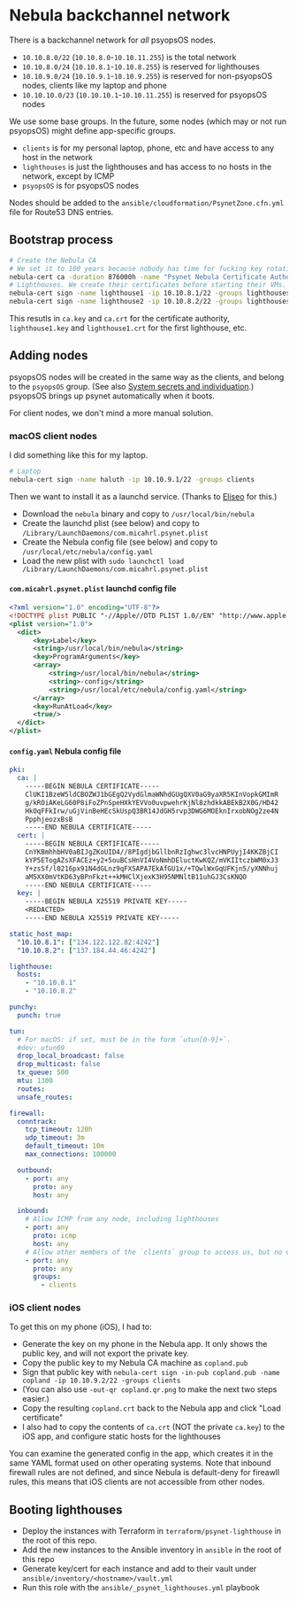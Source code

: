 # Nebula backchannel network

There is a backchannel network for _all_ psyopsOS nodes.

- `10.10.8.0/22` (`10.10.8.0`-`10.10.11.255`) is the total network
- `10.10.8.0/24` (`10.10.8.1`-`10.10.8.255`) is reserved for lighthouses
- `10.10.9.0/24` (`10.10.9.1`-`10.10.9.255`) is reserved for non-psyopsOS nodes, clients like my laptop and phone
- `10.10.10.0/23` (`10.10.10.1`-`10.10.11.255`) is reserved for psyopsOS nodes

We use some base groups.
In the future, some nodes (which may or not run psyopsOS) might define app-specific groups.

- `clients` is for my personal laptop, phone, etc and have access to any host in the network
- `lighthouses` is just the lighthouses and has access to no hosts in the network, except by ICMP
- `psyopsOS` is for psyopsOS nodes

Nodes should be added to the `ansible/cloudformation/PsynetZone.cfn.yml` file for Route53 DNS entries.

## Bootstrap process

```sh
# Create the Nebula CA
# We set it to 100 years because nobody has time for fucking key rotation, gtfo lol
nebula-cert ca -duration 876000h -name "Psynet Nebula Certificate Authority"
# Lighthouses. We create their certificates before starting their VMs.
nebula-cert sign -name lighthouse1 -ip 10.10.8.1/22 -groups lighthouses
nebula-cert sign -name lighthouse2 -ip 10.10.8.2/22 -groups lighthouses
```

This resutls in `ca.key` and `ca.crt` for the certificate authority,
`lighthouse1.key` and `lighthouse1.crt` for the first lighthouse,
etc.

## Adding nodes

psyopsOS nodes will be created in the same way as the clients, and belong to the `psyopsOS` group.
(See also [System secrets and individuation](./system-secrets-individuation.md).)
psyopsOS brings up psynet automatically when it boots.

For client nodes, we don't mind a more manual solution.

### macOS client nodes

I did something like this for my laptop.

```sh
# Laptop
nebula-cert sign -name haluth -ip 10.10.9.1/22 -groups clients
```

Then we want to install it as a launchd service.
(Thanks to [Eliseo](https://eliseomartelli.it/blog/nebula) for this.)

- Download the `nebula` binary and copy to `/usr/local/bin/nebula`
- Create the launchd plist (see below) and copy to `/Library/LaunchDaemons/com.micahrl.psynet.plist`
- Create the Nebula config file (see below) and copy to `/usr/local/etc/nebula/config.yaml`
- Load the new plist with `sudo launchctl load /Library/LaunchDaemons/com.micahrl.psynet.plist`

#### `com.micahrl.psynet.plist` launchd config file

```xml
<?xml version="1.0" encoding="UTF-8"?>
<!DOCTYPE plist PUBLIC "-//Apple//DTD PLIST 1.0//EN" "http://www.apple.com/DTDs/PropertyList-1.0.dtd">
<plist version="1.0">
  <dict>
      <key>Label</key>
      <string>/usr/local/bin/nebula</string>
      <key>ProgramArguments</key>
      <array>
          <string>/usr/local/bin/nebula</string>
          <string>-config</string>
          <string>/usr/local/etc/nebula/config.yaml</string>
      </array>
      <key>RunAtLoad</key>
      <true/>
  </dict>
</plist>
```

#### `config.yaml` Nebula config file

```yaml
pki:
  ca: |
    -----BEGIN NEBULA CERTIFICATE-----
    ClUKI1BzeW5ldCBOZWJ1bGEgQ2VydGlmaWNhdGUgQXV0aG9yaXR5KInVopkGMImR
    g/kROiAKeLG60P8iFoZPnSpeHXkYEVVo0uvpwehrKjNl8zhdkkABEkB2X0G/HD42
    HkOqFFkIrw/uGjVinBeHEcSkUspQ3BR14JdGH5rvp3DWG6MOEknIrxobNOg2ze4N
    PpphjeozxBsB
    -----END NEBULA CERTIFICATE-----
  cert: |
    -----BEGIN NEBULA CERTIFICATE-----
    CnYKBmhhbHV0aBIJgZKoUID4//8PIgdjbGllbnRzIghwc3lvcHNPUyjI4KKZBjCI
    kYP5ETogAZsXFACEz+y2+5ouBCsHnVI4VoNmhDEluctKwKQZ/mVKIItczbWM0xJ3
    Y+zsSf/l0216px91N4dGLnz9qFXSAPA7EkAfGU1x/+TQwlWxGqUFKjn5/yXNNhuj
    aM5XX0mVtKD63yBPnFkzt++kMHClXjexK3H95NMNltB11uhGJ3CsKNQO
    -----END NEBULA CERTIFICATE-----
  key: |
    -----BEGIN NEBULA X25519 PRIVATE KEY-----
    <REDACTED>
    -----END NEBULA X25519 PRIVATE KEY-----

static_host_map:
  "10.10.8.1": ["134.122.122.82:4242"]
  "10.10.8.2": ["137.184.44.46:4242"]

lighthouse:
  hosts:
    - "10.10.8.1"
    - "10.10.8.2"

punchy:
  punch: true

tun:
  # For macOS: if set, must be in the form `utun[0-9]+`.
  #dev: utun69
  drop_local_broadcast: false
  drop_multicast: false
  tx_queue: 500
  mtu: 1300
  routes:
  unsafe_routes:

firewall:
  conntrack:
    tcp_timeout: 120h
    udp_timeout: 3m
    default_timeout: 10m
    max_connections: 100000

  outbound:
    - port: any
      proto: any
      host: any

  inbound:
    # Allow ICMP from any node, including lighthouses
    - port: any
      proto: icmp
      host: any
    # Allow other members of the `clients` group to access us, but no other nodes.
    - port: any
      proto: any
      groups:
        - clients
```

### iOS client nodes

To get this on my phone (iOS), I had to:

- Generate the key on my phone in the Nebula app. It only shows the public key, and will not export the private key.
- Copy the public key to my Nebula CA machine as `copland.pub`
- Sign that public key with `nebula-cert sign -in-pub copland.pub -name copland -ip 10.10.9.2/22 -groups clients`
- (You can also use `-out-qr copland.qr.png` to make the next two steps easier.)
- Copy the resulting `copland.crt` back to the Nebula app and click "Load certificate"
- I also had to copy the contents of `ca.crt` (NOT the private `ca.key`) to the iOS app, and configure static hosts for the lighthouses

You can examine the generated config in the app,
which creates it in the same YAML format used on other operating systems.
Note that inbound firewall rules are not defined,
and since Nebula is default-deny for fireawll rules,
this means that iOS clients are not accessible from other nodes.

## Booting lighthouses

- Deploy the instances with Terraform in `terraform/psynet-lighthouse` in the root of this repo.
- Add the new instances to the Ansible inventory in `ansible` in the root of this repo
- Generate key/cert for each instance and add to their vault under `ansible/inventory/<hostname>/vault.yml`
- Run this role with the `ansible/_psynet_lighthouses.yml` playbook
